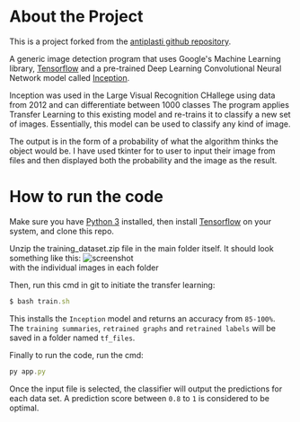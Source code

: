 # About the Project
This is a project forked from the [antiplasti github repository](https://github.com/antiplasti/Plastic-Detection-Model).

A generic image detection program that uses Google's Machine Learning library, [Tensorflow](https://www.tensorflow.org/) and a pre-trained Deep Learning Convolutional Neural Network model called [Inception](https://research.googleblog.com/2016/03/train-your-own-image-classifier-with.html).

Inception was used in the Large Visual Recognition CHallege using data from 2012 and can differentiate between 1000 classes The program applies Transfer Learning to this existing model and re-trains it to classify a new set of images. Essentially, this model can be used to classify any kind of image.

The output is in the form of a probability of what the algorithm thinks the object would be. I have used tkinter for to user to input their image from files and then displayed both the probability and the image as the result.

# How to run the code
Make sure you have [Python 3](https://www.python.org/downloads/) installed, then install [Tensorflow](https://www.tensorflow.org/install/) on your system, and clone this repo.

Unzip the training_dataset.zip file in the main folder itself. It should look something like this:
![screenshot](https://user-images.githubusercontent.com/111407501/223183207-1262d2fd-e0c0-42f5-8977-593f703c71c2.png)
<br>
with the individual images in each folder

Then, run this cmd in git to initiate the transfer learning:
```javascript
$ bash train.sh
```
This installs the ``Inception`` model and returns an accuracy from ``85-100%``.
<br>
The ``training summaries``, ``retrained graphs`` and ``retrained labels`` will be saved in a folder named ``tf_files``.

Finally to run the code, run the cmd:
```javascript
py app.py
```

Once the input file is selected, the classifier will output the predictions for each data set. A prediction score between ``0.8`` to ``1`` is considered to be optimal.